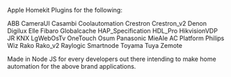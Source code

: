 Apple Homekit Plugins for the following:

ABB
CameraUI
Casambi
Coolautomation
Crestron
Crestron_v2
Denon
Digilux
Elle
Fibaro
Globalcache
HAP_Specification
HDL_Pro
HikvisionVDP
JR
KNX
LgWebOsTv
OneTouch
Osum
Panasonic MieAIe AC Platform
Philips Wiz
Rako
Rako_v2
Raylogic
Smartnode
Toyama
Tuya
Zemote

Made in Node JS for every developers out there intending to make home automation for the above brand applications.
